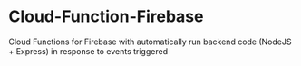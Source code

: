 # Cloud-Function-Firebase
Cloud Functions for Firebase with automatically run backend code (NodeJS + Express) in response to events triggered
